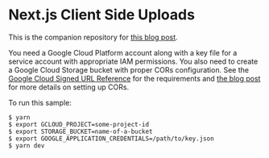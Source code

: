 # Next.js Client Side Uploads

This is the companion repository for
[this blog post](https://standardlabs.dev/blog/next-js-client-side-uploads).

You need a Google Cloud Platform account along with a key file for a service
account with appropriate IAM permissions. You also need to create a Google
Cloud Storage bucket with proper CORs configuration. See the
[Google Cloud Signed URL Reference](https://cloud.google.com/storage/docs/access-control/signed-urls)
for the requirements and
[the blog post](https://standardlabs.dev/blog/next-js-client-side-uploads)
for more details on setting up CORs.

To run this sample:

```shell
$ yarn
$ export GCLOUD_PROJECT=some-project-id
$ export STORAGE_BUCKET=name-of-a-bucket
$ export GOOGLE_APPLICATION_CREDENTIALS=/path/to/key.json
$ yarn dev
```
